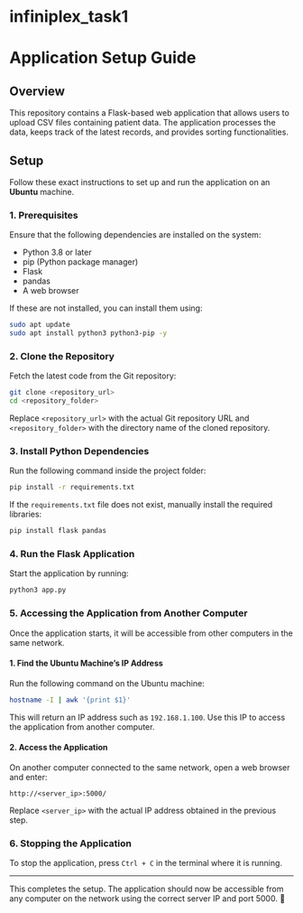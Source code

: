 # infiniplex_task1


# Application Setup Guide

## Overview
This repository contains a Flask-based web application that allows users to upload CSV files containing patient data. The application processes the data, keeps track of the latest records, and provides sorting functionalities.

##  Setup
Follow these exact instructions to set up and run the application on an **Ubuntu** machine.

### 1. Prerequisites
Ensure that the following dependencies are installed on the system:

- Python 3.8 or later
- pip (Python package manager)
- Flask
- pandas
- A web browser

If these are not installed, you can install them using:
```bash
sudo apt update
sudo apt install python3 python3-pip -y
```

### 2. Clone the Repository
Fetch the latest code from the Git repository:
```bash
git clone <repository_url>
cd <repository_folder>
```
Replace `<repository_url>` with the actual Git repository URL and `<repository_folder>` with the directory name of the cloned repository.

### 3. Install Python Dependencies
Run the following command inside the project folder:
```bash
pip install -r requirements.txt
```
If the `requirements.txt` file does not exist, manually install the required libraries:
```bash
pip install flask pandas
```

### 4. Run the Flask Application
Start the application by running:
```bash
python3 app.py
```

### 5. Accessing the Application from Another Computer
Once the application starts, it will be accessible from other computers in the same network.

#### 1. Find the Ubuntu Machine’s IP Address
Run the following command on the Ubuntu machine:
```bash
hostname -I | awk '{print $1}'
```
This will return an IP address such as `192.168.1.100`. Use this IP to access the application from another computer.

#### 2. Access the Application
On another computer connected to the same network, open a web browser and enter:
```
http://<server_ip>:5000/
```
Replace `<server_ip>` with the actual IP address obtained in the previous step.

### 6. Stopping the Application
To stop the application, press `Ctrl + C` in the terminal where it is running.

---
This completes the setup. The application should now be accessible from any computer on the network using the correct server IP and port 5000. 🚀

